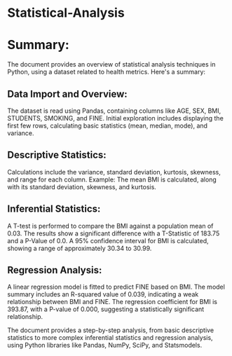 # Statistical-Analysis

# Summary:
The document provides an overview of statistical analysis techniques in Python, using a dataset related to health metrics. Here's a summary:

## Data Import and Overview:
The dataset is read using Pandas, containing columns like AGE, SEX, BMI, STUDENTS, SMOKING, and FINE.
Initial exploration includes displaying the first few rows, calculating basic statistics (mean, median, mode), and variance.

## Descriptive Statistics:
Calculations include the variance, standard deviation, kurtosis, skewness, and range for each column.
Example: The mean BMI is calculated, along with its standard deviation, skewness, and kurtosis.

## Inferential Statistics:
A T-test is performed to compare the BMI against a population mean of 0.03. The results show a significant difference with a T-Statistic of 183.75 and a P-Value of 0.0.
A 95% confidence interval for BMI is calculated, showing a range of approximately 30.34 to 30.99.

## Regression Analysis:
A linear regression model is fitted to predict FINE based on BMI.
The model summary includes an R-squared value of 0.039, indicating a weak relationship between BMI and FINE.
The regression coefficient for BMI is 393.87, with a P-value of 0.000, suggesting a statistically significant relationship.

The document provides a step-by-step analysis, from basic descriptive statistics to more complex inferential statistics and regression analysis, using Python libraries like Pandas, NumPy, SciPy, and Statsmodels.







